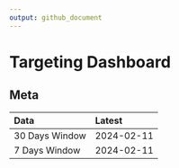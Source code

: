 ```yaml
---
output: github_document
---
```


# Targeting Dashboard



## Meta


|Data           |Latest     |
|:--------------|:----------|
|30 Days Window |2024-02-11 |
|7 Days Window  |2024-02-11 |
